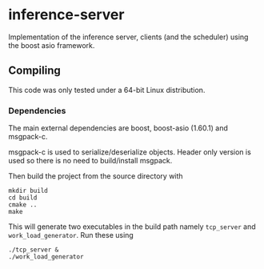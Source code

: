 # inference-server

Implementation of the inference server, clients (and the scheduler) using the boost asio framework.

## Compiling ##

This code was only tested under a 64-bit Linux distribution.

### Dependencies ###

The main external dependencies are boost, boost-asio (1.60.1) and msgpack-c. 

msgpack-c is used to serialize/deserialize objects. Header only version is used so
there is no need to build/install msgpack.

Then build the project from the source directory with

```
mkdir build
cd build
cmake ..
make
```
This will generate two executables in the build path namely ```tcp_server``` and ```work_load_generator```. Run these using

```
./tcp_server &
./work_load_generator
```


